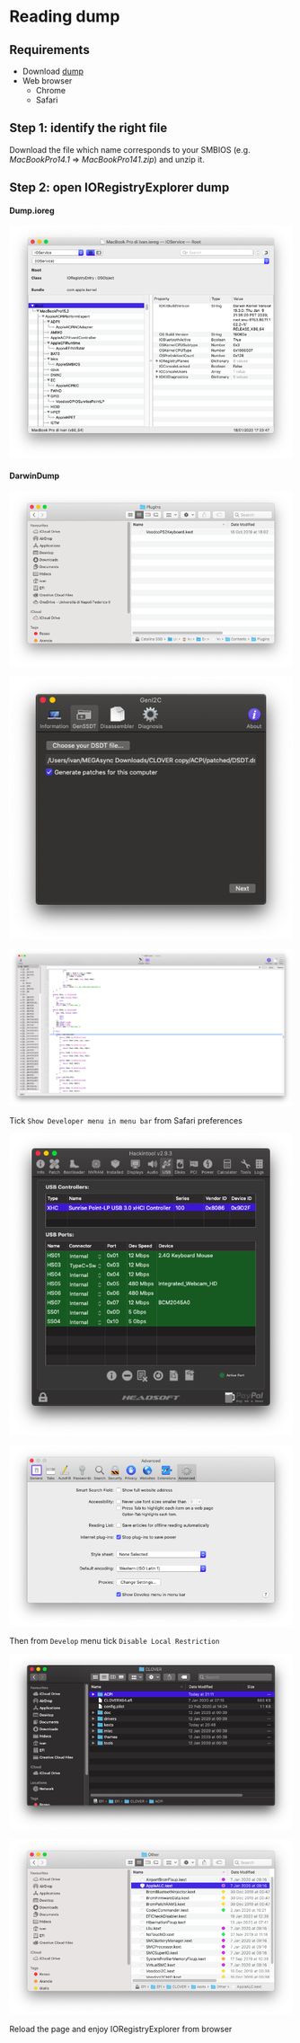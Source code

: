 # Reading dump

## Requirements

* Download [dump](https://github.com/dreamwhite/mammamia-marcello-vanilla-guides/tree/master/acpi/original-acpi-and-ioregistryexplorer-from-macs)
* Web browser
  * Chrome
  * Safari

## Step 1: identify the right file

Download the file which name corresponds to your SMBIOS \(e.g. _MacBookPro14.1_ =&gt; _MacBookPro141.zip_\) and unzip it.

## Step 2: open IORegistryExplorer dump

#### Dump.ioreg

![iMac Pro IORegistryExplorer dump](../../.gitbook/assets/image%20%2870%29.png)

#### DarwinDump 

![Open IORegFileViewer.html using Safari](../../.gitbook/assets/image%20%2884%29.png)

![](../../.gitbook/assets/image%20%2842%29.png)

![](../../.gitbook/assets/image%20%2849%29.png)

Tick `Show Developer menu in menu bar` from Safari preferences

![](../../.gitbook/assets/image%20%2845%29.png)

![](../../.gitbook/assets/image%20%284%29.png)

Then from `Develop` menu tick `Disable Local Restriction`

![](../../.gitbook/assets/image%20%28118%29.png)

![](../../.gitbook/assets/image%20%28114%29.png)

Reload the page and enjoy IORegistryExplorer from browser

## 

